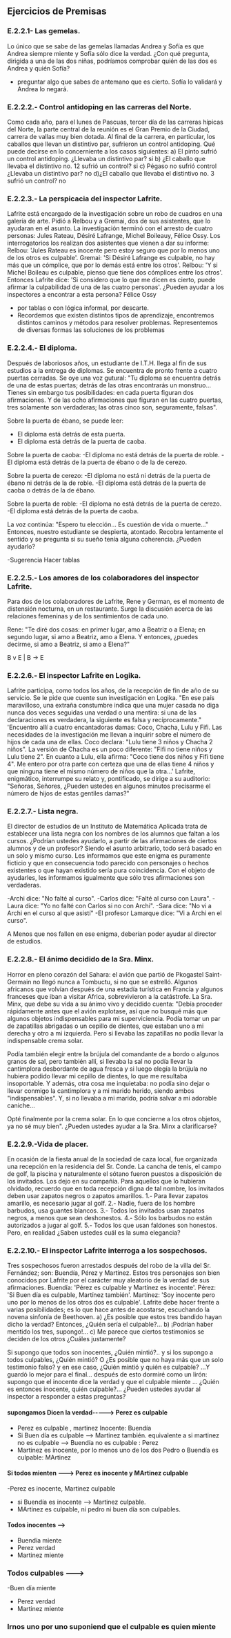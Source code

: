 ## Ejercicios de Premisas

### E.2.2.1- Las gemelas.
Lo único que se sabe de las gemelas llamadas Andrea y Sofía es que Andrea siempre miente y Sofía sólo dice la verdad. ¿Con qué pregunta, dirigida a una de las dos niñas, podríamos comprobar quién de las dos es Andrea y quién Sofía?
- preguntar algo que sabes de antemano que es cierto. Sofía lo validará y Andrea lo negará.

### E.2.2.2.- Control antidoping en las carreras del Norte.
Como cada año, para el lunes de Pascuas, tercer día de las carreras hípicas del Norte, la parte central de la reunión es el Gran Premio de la Ciudad, carrera de vallas muy bien dotada. Al final de la carrera, en particular, los caballos que llevan un distintivo par, sufrieron un control antidoping. Qué puede decirse en lo concerniente a los casos siguientes: 
a) El pinto sufrió un control antidoping. ¿Llevaba un distintivo par? si
b) ¿El caballo que llevaba el distintivo no. 12 sufrió un control? si
c) Pégaso no sufrió control ¿Llevaba un distintivo par? no
d)¿El caballo que llevaba el distintivo no. 3 sufrió un control? no

### E.2.2.3.- La perspicacia del inspector Lafrite.
Lafrite está encargado de la investigación sobre un robo de cuadros en una galería de arte. Pidió a Relbou y a Gremai, dos de sus asistentes, que lo ayudaran en el asunto. La investigación terminó con el arresto de cuatro personas: Jules Rateau, Désiré Lafrange, Michel Boileauy, Félice Ossy. Los interrogatorios los realizan dos asistentes que vienen a dar su informe:
Relbou: 'Jules Rateau es inocente pero estoy seguro que por lo menos uno de los otros es culpable'.
Gremai: 'Si Désiré Lafrange es culpable, no hay más que un cómplice, que por lo demás está entre los otros'.
Relbou: 'Y si Michel Boileau es culpable, pienso que tiene dos cómplices entre los otros'.
Entonces Lafrite dice: 'Si considero que lo que me dicen es cierto, puede afirmar la culpabilidad de una de las cuatro personas'.
¿Pueden ayudar a los inspectores a encontrar a esta persona? Félice Ossy

- por tablas o con lógica informal, por descarte.
- Recordemos que existen distintos tipos de aprendizaje, encontremos distintos caminos y métodos para resolver problemas. Representemos de diversas formas las soluciones de los problemas

### E.2.2.4.- El diploma.
Después de laboriosos años, un estudiante de I.T.H. llega al fin de sus estudios a la entrega de diplomas. Se encuentra de pronto frente a cuatro puertas cerradas. Se oye una voz gutural: "Tu diploma se encuentra detrás de una de estas puertas; detrás de las otras encontrarás un monstruo... Tienes sin embargo tus posibilidades: en cada puerta figuran dos afirmaciones. Y de las ocho afirmaciones que figuran en las cuatro puertas, tres solamente son verdaderas; las otras cinco son, seguramente, falsas".

Sobre la puerta de ébano, se puede leer:
- El diploma está detrás de esta puerta.
- El diploma está detrás de la puerta de caoba.

Sobre la puerta de caoba:
-El diploma no está detrás de la puerta de roble.
-El diploma está detrás de la puerta de ébano o de la de cerezo.

Sobre la puerta de cerezo:
-El diploma no está ni detrás de la puerta de ébano ni detrás de la de roble.
-El diploma está detrás de la puerta de caoba o detrás de la de ébano.

Sobre la puerta de roble:
-El diploma no está detrás de la puerta de cerezo.
-El diploma está detrás de la puerta de caoba.

La voz continúa: "Espero tu elección... Es cuestión de vida o muerte..."  Entonces, nuestro estudiante se despierta, atontado. Recobra lentamente el sentido y se pregunta si su sueño tenía alguna coherencia.
¿Pueden ayudarlo?

-Sugerencia Hacer tablas


### E.2.2.5.- Los amores de los colaboradores del inspector Lafrite.
Para dos de los colaboradores de Lafrite, Rene y German, es el momento de distensión nocturna, en un restaurante. Surge la discusión acerca de las relaciones femeninas y de los sentimientos de cada uno.

Rene: "Te diré dos cosas: en primer lugar, amo a Beatriz o a Elena; en segundo lugar, si amo a Beatriz, amo a Elena. Y entonces, ¿puedes decirme, si amo a Beatriz, si amo a Elena?"

B v E |  B -> E 





### E.2.2.6.- El inspector Lafrite en Logika.
Lafrite participa, como todos los años, de la recepción de fin de año de su servicio. Se le pide que cuente sun investigación en Logika.
"En ese país maravilloso, una extraña constumbre indica que una mujer casada no diga nunca dos veces seguidas una verdad o una mentira: si una de las declaraciones es verdadera, la siguiente es falsa y recíprocamente."
'Encuentro allí a cuatro encantadoras damas: Coco, Chacha, Lulu y Fifi. Las necesidades de la investigación me llevan a inquirir sobre el número de hijos de cada una de ellas. Coco declara: "Lulu tiene 3 niños y Chacha 2 niños". La versión de Chacha es un poco diferente: "Fifi no tiene niños y Lulu tiene 2". En cuanto a Lulu, ella afirma: "Coco tiene dos niños y Fifi tiene 4". Me entero por otra parte con certeza que una de ellas tiene 4 niños y que ninguna tiene el mismo número de niños que la otra...'
Lafrite, enigmático, interrumpe su relato y, pontificado, se dirige a su auditorio: "Señoras, Señores, ¿Pueden ustedes en algunos minutos precisarme el número de hijos de estas gentiles damas?"

### E.2.2.7.- Lista negra.
El director de estudios de un Instituto de Matemática Aplicada trata de establecer una lista negra con los nombres de los alumnos que faltan a los cursos. ¿Podrían ustedes ayudarlo, a partir de las afirmaciones de ciertos alumnos y de un profesor? Siendo el asunto arbitrario, todo será basado en un solo y mismo curso. Les informamos que este enigma es puramente ficticio y que en consecuencia todo parecido con personajes o hechos existentes o que hayan existido sería pura coincidencia.
Con el objeto de ayudarles, les informamos igualmente que sólo tres afirmaciones son verdaderas.

-Archi dice:	"No falté al curso".
-Carlos dice:	"Falté al curso con Laura".
-Laura dice: 	"Yo no falté con Carlos si no con Archi".
-Sara dice:	"No vi a Archi en el curso al que asistí"
-El profesor Lamarque dice: "Vi a Archi en el curso".

A Menos que nos fallen en ese enigma, deberían poder ayudar al director de estudios.


### E.2.2.8.- El ánimo decidido de la Sra. Minx.
Horror en pleno corazón del Sahara: el avión que partió de Pkogastel Saint-Germain no llegó nunca a Tombuctu, si no que se estrelló. Algunos africanos que volvían después de una estadía turística en Francia y algunos franceses que iban a visitar Africa, sobrevivieron a la catástrofe.
La Sra. Minx, que debe su vida a su ánimo vivo y decidido cuenta: "Debía proceder rápidamente antes que el avión explotase, así que no busqué más que algunos objetos indispensables para mi superviciencia. Podía tomar un par de zapatillas abrigadas o un cepillo de dientes, que estaban uno a mi derecha y otro a mi izquierda. Pero si llevaba las zapatillas no podía llevar la indispensable crema solar.

Podía también elegir entre la brújula del comandante de a bordo o algunos granos de sal, pero también allí, si llevaba la sal no podía llevar la cantimplora desbordante de agua fresca y si luego elegía la brújula no hubiera podido llevar mi cepillo de dientes, lo que me resultaba insoportable. Y además, otra cosa me inquietaba: no podía sino dejar o llevar conmigo la cantimplora y a mi marido herido, siendo ambos "indispensables". Y, si no llevaba a mi marido, podría salvar a mi adorable caniche...

Opté finalmente por la crema solar. En lo que concierne a los otros objetos, ya no sé muy bien".
¿Pueden ustedes ayudar a la Sra. Minx a clarificarse?



### E.2.2.9.-Vida de placer.
En ocasión de la fiesta anual de la sociedad de caza local, fue organizada una recepción en la residencia del Sr. Conde. La cancha de tenis, el campo de golf, la piscina y naturalmente el sótano fueron puestos a disposición de los invitados. Los dejo en su compañía. Para aquellos que lo hubieran olvidado, recuerdo que en toda recepción digna de tal nombre, los invitados deben usar zapatos negros o zapatos amarillos.
1.- Para llevar zapatos amarillo, es necesario jugar al golf.
2.- Nadie, fuera de los hombre barbudos, usa guantes blancos.
3.- Todos los invitados usan zapatos negros, a menos que sean deshonestos.
4.- Sólo los barbudos no están autorizados a jugar al golf.
5.- Todos los que usan faldones son honestos.
Pero, en realidad ¿Saben ustedes cuál es la suma elegancia?








### E.2.2.10.- El inspector Lafrite interroga a los sospechosos.
Tres sospechosos fueron arrestados después del robo de la villa del Sr. Fernández; son: Buendía, Pérez y Martínez. Estos tres personajes son bien conocidos por Lafrite por el carácter muy aleatorio de la verdad de sus afirmaciones.
Buendía: 'Pérez es culpable y Martínez es inocente'.
Pérez: 'Si Buen día es culpable, Martínez también'.
Martínez: 'Soy inocente pero uno por lo menos de los otros dos es culpable'.
Lafrite debe hacer frente a varias posibilidades; es lo que hace antes de acostarse, escuchando la novena sinfonía de Beethoven.
a) ¿Es posible que estos tres bandido hayan dicho la verdad? Entonces,  ¿Quién sería el culpable?...
b) ¡Podrían haber mentido los tres, supongo!...
c) Me parece que ciertos testimonios se deciden de los otros ¿Cuáles justamente?

Si supongo que todos son inocentes, ¿Quién mintió?.. y si los supongo a todos culpables, ¿Quién mintió? O ¿Es posible que no haya más que un solo testimonio falso? y en ese caso, ¿Quién mintió y quién es culpable? ...Y guardó lo mejor para el final... después de esto dormiré como un lirón: supongo que el inocente dice la verdad y que el culpable miente ... ¿Quién es entonces inocente, quién culpable?... ¿Pueden ustedes ayudar al inspector a responder a estas preguntas?


#### supongamos Dicen la verdad-----> Perez es culpable
- Perez es culpable , martinez Inocente: Buendía
- Si Buen día es culpable --> Martinez también. equivalente a si martinez no es culpable --> Buendía no es culpable : Perez
- Martinez es inocente,  por lo menos uno de los dos Pedro o Buendía es culpable: MArtinez


#### Si todos mienten ---> Perez es inocente y MArtinez culpable
-Perez es inocente, Martinez culpable
- si Buendía es inocente --> Martinez culpable.
- MArtinez es culpable, ni pedro ni buen día son culpables.

#### Todos inocentes -->
- Buendía miente
- Perez verdad
- Martinez miente


### Todos culpables --->
-Buen día miente
- Perez verdad
- Martinez miente


### Irnos uno por uno suponiend que el culpable es quien miente
